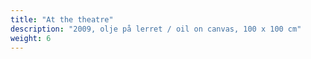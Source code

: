 ```yaml
---
title: "At the theatre"
description: "2009, olje på lerret / oil on canvas, 100 x 100 cm"
weight: 6
---
```

